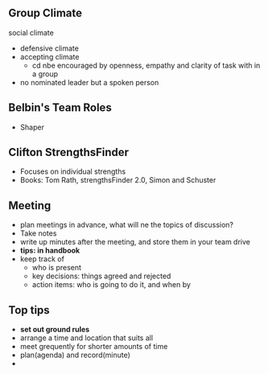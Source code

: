 

## Group Climate 
social climate
- defensive climate
- accepting climate
  - cd nbe encouraged by openness, empathy and clarity of task with in a group
- no nominated leader but a spoken person


## Belbin's Team Roles
- Shaper 

## Clifton StrengthsFinder
- Focuses on individual strengths
- Books: Tom Rath, strengthsFinder 2.0, Simon and Schuster

## Meeting
- plan meetings in advance, what will ne the topics of discussion?
- Take notes
- write up minutes after the meeting, and store them in your team drive
- **tips: in handbook**
- keep track of 
  - who is present
  - key decisions: things agreed and rejected
  - action items: who is going to do it, and when by

## Top tips
- **set out ground rules**
- arrange a time and location that suits all
- meet grequently for shorter amounts of time
- plan(agenda) and record(minute)
- 